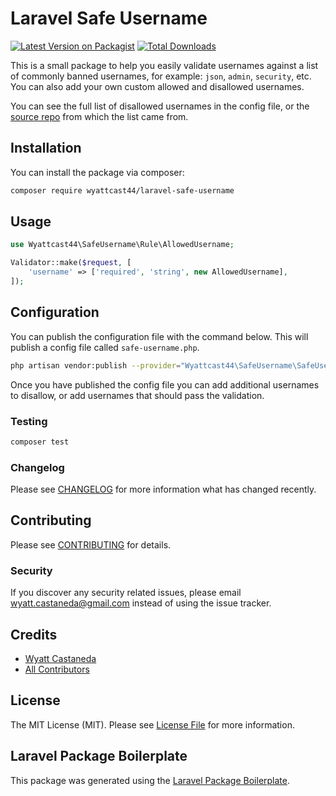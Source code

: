# Laravel Safe Username

[![Latest Version on Packagist](https://img.shields.io/packagist/v/wyattcast44/laravel-safe-username.svg?style=flat-square)](https://packagist.org/packages/wyattcast44/laravel-safe-username)
[![Total Downloads](https://img.shields.io/packagist/dt/wyattcast44/laravel-safe-username.svg?style=flat-square)](https://packagist.org/packages/wyattcast44/laravel-safe-username)

This is a small package to help you easily validate usernames against a list of
commonly banned usernames, for example: `json`, `admin`, `security`, etc. You
can also add your own custom allowed and disallowed usernames. 

You can see the full list of disallowed usernames in the config file, or the [source repo](https://github.com/dsignr/disallowed-usernames) from which the list came from.

## Installation

You can install the package via composer:

```bash
composer require wyattcast44/laravel-safe-username
```

## Usage

```php
use Wyattcast44\SafeUsername\Rule\AllowedUsername;

Validator::make($request, [
    'username' => ['required', 'string', new AllowedUsername],
]);
```

## Configuration

You can publish the configuration file with the command below. This will publish a config file called `safe-username.php`.

```bash
php artisan vendor:publish --provider="Wyattcast44\SafeUsername\SafeUsernameServiceProvider"
```

Once you have published the config file you can add additional usernames to disallow, or add usernames that should pass the validation.


### Testing

```bash
composer test
```

### Changelog

Please see [CHANGELOG](CHANGELOG.md) for more information what has changed
recently.

## Contributing

Please see [CONTRIBUTING](CONTRIBUTING.md) for details.

### Security

If you discover any security related issues, please email
wyatt.castaneda@gmail.com instead of using the issue tracker.

## Credits

-   [Wyatt Castaneda](https://github.com/wyattcast44)
-   [All Contributors](../../contributors)

## License

The MIT License (MIT). Please see [License File](LICENSE.md) for more
information.

## Laravel Package Boilerplate

This package was generated using the
[Laravel Package Boilerplate](https://laravelpackageboilerplate.com).
